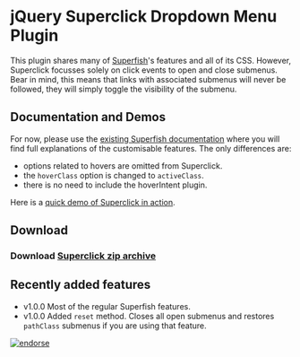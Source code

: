# jQuery Superclick Dropdown Menu Plugin

This plugin shares many of [Superfish](https://github.com/joeldbirch/superfish)'s features and all of its CSS. However, Superclick focusses solely on click events to open and close submenus. Bear in mind, this means that links with associated submenus will never be followed, they will simply toggle the visibility of the submenu.

## Documentation and Demos

For now, please use the [existing Superfish documentation](http://users.tpg.com.au/j_birch/plugins/superfish/) where you will find full explanations of the customisable features. The only differences are:

- options related to hovers are omitted from Superclick.
- the `hoverClass` option is changed to `activeClass`.
- there is no need to include the hoverIntent plugin.

Here is a [quick demo of Superclick in action](http://users.tpg.com.au/j_birch/plugins/superclick/example.html).

## Download

### Download [Superclick zip archive](https://github.com/joeldbirch/superclick/archive/master.zip)

## Recently added features

- v1.0.0 Most of the regular Superfish features.
- v1.0.0 Added `reset` method. Closes all open submenus and restores `pathClass` submenus if you are using that feature.

[![endorse](https://api.coderwall.com/joeldbirch/endorsecount.png)](https://coderwall.com/joeldbirch)
